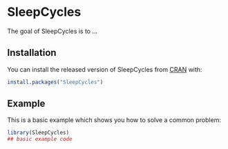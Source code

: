 
# SleepCycles

<!-- badges: start -->
<!-- badges: end -->

The goal of SleepCycles is to ...

## Installation

You can install the released version of SleepCycles from [CRAN](https://CRAN.R-project.org) with:

``` r
install.packages("SleepCycles")
```

## Example

This is a basic example which shows you how to solve a common problem:

``` r
library(SleepCycles)
## basic example code
```


